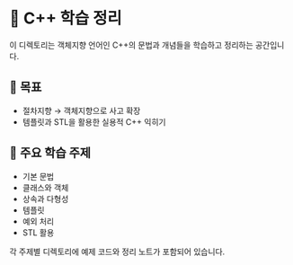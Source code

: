 # 🧠 C++ 학습 정리

이 디렉토리는 객체지향 언어인 C++의 문법과 개념들을 학습하고 정리하는 공간입니다.

## 🚩 목표

- 절차지향 → 객체지향으로 사고 확장
- 템플릿과 STL을 활용한 실용적 C++ 익히기

## 🧩 주요 학습 주제

- 기본 문법
- 클래스와 객체
- 상속과 다형성
- 템플릿
- 예외 처리
- STL 활용

각 주제별 디렉토리에 예제 코드와 정리 노트가 포함되어 있습니다.
